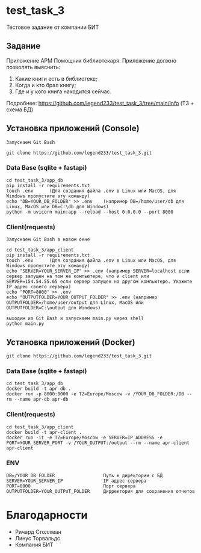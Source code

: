 # test_task_3
Тестовое задание от компании БИТ

## Задание
Приложение АРМ Помощник библиотекаря. Приложение должно позволять выяснить:
1. Какие книги есть в библиотеке;
2. Когда и кто брал книгу;
3. Где и у кого книга находится сейчас.

Подробнее: https://github.com/legend233/test_task_3/tree/main/info (ТЗ + схема БД)

## Установка приложений (Console)
    Запускаем Git Bash

    git clone https://github.com/legend233/test_task_3.git
### Data Base (sqlite + fastapi)
    cd test_task_3/app_db
    pip install -r requirements.txt
    touch .env      (Для создания файла .env в Linux или MacOS, для Windows пропустите эту команду)
    echo "DB=YOUR_DB_FOLDER" >> .env    (например DB=/home/user/db для Linux, MacOS или DB=C:\db для Windows)
    python -m uvicorn main:app --reload --host 0.0.0.0 --port 8000
### Client(requests)
    Запускаем Git Bash в новом окне

    cd test_task_3/app_client
    pip install -r requirements.txt
    touch .env      (Для создания файла .env в Linux или MacOS, для Windows пропустите эту команду)
    echo "SERVER=YOUR_SERVER_IP" >> .env (например SERVER=localhost если сервер запущен на том же компьютере, что и client или SERVER=154.54.55.65 если сервер запущен на другом компьютере. Укажите IP адрес своего сервера)
    echo "PORT=8000" >> .env
    echo "OUTPUTFOLDER=YOUR_OUTPUT_FOLDER" >> .env (например OUTPUTFOLDER=/home/user/output для Linux, MacOS или OUTPUTFOLDER=C:\output для Windows)

    выходим из Git Bash и запускаем main.py через shell
    python main.py

## Установка приложений (Docker)
    git clone https://github.com/legend233/test_task_3.git

### Data Base (sqlite + fastapi)
    cd test_task_3/app_db
    docker build -t apr-db .
    docker run -p 8000:8000 -e TZ=Europe/Moscow -v /YOUR_DB_FOLDER:/DB --rm --name apr-db apr-db

### Client(requests)
    cd test_task_3/app_client
    docker build -t apr-client .
    docker run -it -e TZ=Europe/Moscow -e SERVER=IP_ADDRESS -e PORT=YOUR_SERVER_PORT -v /YOUR_OUTPUT:/output --rm --name apr-client apr-client

### ENV
    DB=/YOUR_DB_FOLDER                  Путь к директории с БД
    SERVER=YOUR_SERVER_IP               IP адрес сервера
    PORT=8000                           Порт сервера
    OUTPUTFOLDER=YOUR_OUTPUT_FOLDER     Дирректория для сохранения отчетов

# Благодарности
* Ричард Столлман
* Линус Торвальдс
* Компания БИТ
